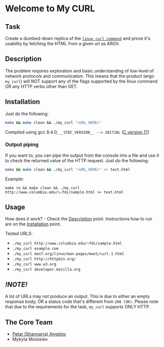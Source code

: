 # Welcome to My CURL

## Task
Create a dumbed-down replica of the [`linux curl command`](https://linux.die.net/man/1/curl) and prove it's usability by fetching the HTML from a given url as ARGV.

## Description
The problem requires exploration and basic understanding of low-level of network protocols and communication. This means that the product (ergo `my_curl`) will NOT support any of the flags supported by the linux command OR any HTTP verbs other than GET.

## Installation
Just do the following:
```sh
make && make clean && ./my_curl "<URL_HERE>"
```

Compiled using gcc 9.4.0, `__STDC_VERSION__ --> 201710L` ([C version 17](https://en.wikipedia.org/wiki/C17_(C_standard_revision)))

### Output piping
If you want to, you can pipe the output from the console into a file and use it to check the returned value of the HTTP request. Just do the following:

```sh
make && make clean && ./my_curl "<URL_HERE>" >> text.html
```

Example:
```
make re && make clean && ./my_curl http://www.columbia.edu/\~fdc/sample.html >> text.html
```

## Usage
How does it work? - Check the [Description](#description) point.
Instructions how to run are on the [Installation](#installation) point.

Tested URLS:
- `./my_curl http://www.columbia.edu/~fdc/sample.html`
- `./my_curl example.com`
- `./my_curl man7.org/linux/man-pages/man1/curl.1.html`
- `./my_curl http://httpbin.org/`
- `./my_curl www.w3.org`
- `./my_curl developer.mozilla.org`

## *!NOTE!*
A lot of URLs may not produce an output. This is due to either an empty response body, OR a status code that's different from `200 (OK)`.
Please note that due to the requirements for the task, `my_curl` supports ONLY HTTP.

## The Core Team
- [Petar (Shannarra) Angelov](https://www.github.com/Shannarra)
- Mykyta Moisieiev

